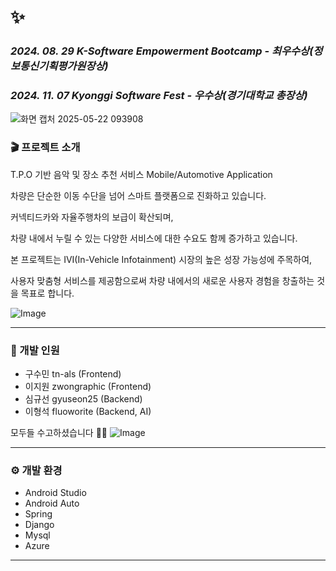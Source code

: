 
# :sparkles:
###   _2024. 08. 29 K-Software Empowerment Bootcamp - 최우수상(정보통신기획평가원장상)_
###   _2024. 11. 07 Kyonggi Software Fest - 우수상(경기대학교 총장상)_

![화면 캡처 2025-05-22 093908](https://github.com/user-attachments/assets/2d2532a6-b24a-426b-9d29-2194681803f3)


### 🎬 프로젝트 소개

T.P.O 기반 음악 및 장소 추천 서비스
Mobile/Automotive Application

차량은 단순한 이동 수단을 넘어 스마트 플랫폼으로 진화하고 있습니다.


커넥티드카와 자율주행차의 보급이 확산되며, 

차량 내에서 누릴 수 있는 다양한 서비스에 대한 수요도 함께 증가하고 있습니다.


본 프로젝트는 IVI(In-Vehicle Infotainment) 시장의 높은 성장 가능성에 주목하여,

사용자 맞춤형 서비스를 제공함으로써 차량 내에서의 새로운 사용자 경험을 창출하는 것을 목표로 합니다.

![Image](https://github.com/user-attachments/assets/e8baf6ed-a9d2-4846-bba3-fc608be9c4a6)

---
### 🧠 개발 인원
- 구수민 tn-als (Frontend)
- 이지원 zwongraphic (Frontend)
- 심규선 gyuseon25 (Backend)
- 이형석 fluoworite (Backend, AI)
  
모두들 수고하셨습니다 👍🏻
![Image](https://github.com/user-attachments/assets/03bbcc4c-91d3-4ea3-8a50-02292a9579e6)

---
### ⚙️ 개발 환경
- Android Studio
- Android Auto
- Spring
- Django
- Mysql
- Azure
---




